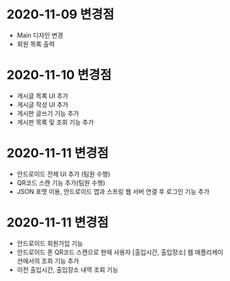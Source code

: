 # 2020-11-09 변경점

 - Main 디자인 변경
 - 회원 목록 출력

# 2020-11-10 변경점

 - 게시글 목록 UI 추가
 - 게시글 작성 UI 추가
 - 게시판 글쓰기 기능 추가
 - 게시판 목록 및 조회 기능 추가
 
 
 # 2020-11-11 변경점
 
 - 안드로이드 전체 UI 추가 (팀원 수행)
 - QR코드 스캔 기능 추가(팀원 수행)
 - JSON 포맷 이용, 안드로이드 앱과 스프링 웹 서버 연결 후 로그인 기능 추가

 # 2020-11-11 변경점
 - 안드로이드 회원가입 기능 
 - 안드로이드 폰 QR코드 스캔으로 현재 사용자 [출입시간, 출입장소] 웹 애플리케이션에서의 조회 기능 추가
 - 이전 출입시간, 출입장소 내역 조회 기능 
